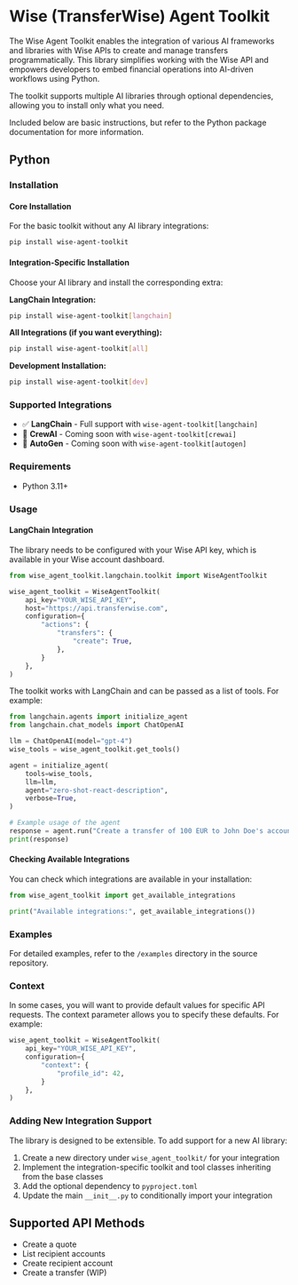 # Wise (TransferWise) Agent Toolkit

The Wise Agent Toolkit enables the integration of various AI frameworks and libraries with Wise APIs to create and manage transfers programmatically. This library simplifies working with the Wise API and empowers developers to embed financial operations into AI-driven workflows using Python.

The toolkit supports multiple AI libraries through optional dependencies, allowing you to install only what you need.

Included below are basic instructions, but refer to the Python package documentation for more information.

## Python

### Installation

#### Core Installation
For the basic toolkit without any AI library integrations:
```bash
pip install wise-agent-toolkit
```

#### Integration-Specific Installation
Choose your AI library and install the corresponding extra:

**LangChain Integration:**
```bash
pip install wise-agent-toolkit[langchain]
```

**All Integrations (if you want everything):**
```bash
pip install wise-agent-toolkit[all]
```

**Development Installation:**
```bash
pip install wise-agent-toolkit[dev]
```

### Supported Integrations
- ✅ **LangChain** - Full support with `wise-agent-toolkit[langchain]`
- 🚧 **CrewAI** - Coming soon with `wise-agent-toolkit[crewai]`
- 🚧 **AutoGen** - Coming soon with `wise-agent-toolkit[autogen]`

### Requirements
- Python 3.11+

### Usage

#### LangChain Integration
The library needs to be configured with your Wise API key, which is available in your Wise account dashboard.

```python
from wise_agent_toolkit.langchain.toolkit import WiseAgentToolkit

wise_agent_toolkit = WiseAgentToolkit(
    api_key="YOUR_WISE_API_KEY",
    host="https://api.transferwise.com",
    configuration={
        "actions": {
            "transfers": {
                "create": True,
            },
        }
    },
)
```

The toolkit works with LangChain and can be passed as a list of tools. For example:

```python
from langchain.agents import initialize_agent
from langchain.chat_models import ChatOpenAI

llm = ChatOpenAI(model="gpt-4")
wise_tools = wise_agent_toolkit.get_tools()

agent = initialize_agent(
    tools=wise_tools,
    llm=llm,
    agent="zero-shot-react-description",
    verbose=True,
)

# Example usage of the agent
response = agent.run("Create a transfer of 100 EUR to John Doe's account.")
print(response)
```

#### Checking Available Integrations
You can check which integrations are available in your installation:

```python
from wise_agent_toolkit import get_available_integrations

print("Available integrations:", get_available_integrations())
```

### Examples
For detailed examples, refer to the `/examples` directory in the source repository.

### Context
In some cases, you will want to provide default values for specific API requests. The context parameter allows you to specify these defaults. For example:

```python
wise_agent_toolkit = WiseAgentToolkit(
    api_key="YOUR_WISE_API_KEY",
    configuration={
        "context": {
            "profile_id": 42,
        }
    },
)
```

### Adding New Integration Support
The library is designed to be extensible. To add support for a new AI library:

1. Create a new directory under `wise_agent_toolkit/` for your integration
2. Implement the integration-specific toolkit and tool classes inheriting from the base classes
3. Add the optional dependency to `pyproject.toml`
4. Update the main `__init__.py` to conditionally import your integration

## Supported API Methods
- Create a quote
- List recipient accounts
- Create recipient account
- Create a transfer (WIP)